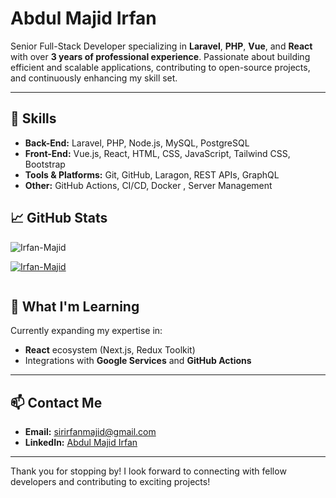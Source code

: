 # Abdul Majid Irfan

Senior Full-Stack Developer specializing in **Laravel**, **PHP**, **Vue**, and **React** with over **3 years of professional experience**. Passionate about building efficient and scalable applications, contributing to open-source projects, and continuously enhancing my skill set.

---

## 🔧 Skills

- **Back-End:** Laravel, PHP, Node.js, MySQL, PostgreSQL
- **Front-End:** Vue.js, React, HTML, CSS, JavaScript, Tailwind CSS, Bootstrap
- **Tools & Platforms:** Git, GitHub, Laragon, REST APIs, GraphQL
- **Other:** GitHub Actions, CI/CD, Docker , Server Management



## 📈 GitHub Stats

<p align="left"> <img src="https://komarev.com/ghpvc/?username=Irfan-Majid&label=Profile%20views&color=0e75b6&style=flat" alt="Irfan-Majid" /> </p>
<p align="left"> <a href="https://github.com/ryo-ma/github-profile-trophy"><img src="https://github-profile-trophy.vercel.app/?username=Irfan-Majid" alt="Irfan-Majid" /></a> </p>
<p align="left"> <a href="https://twitter.com/" target="blank"><img src="https://img.shields.io/twitter/follow/?logo=twitter&style=for-the-badge" alt="" /></a> </p>

## 🌱 What I'm Learning

Currently expanding my expertise in:
- **React** ecosystem (Next.js, Redux Toolkit)
- Integrations with **Google Services** and **GitHub Actions**

---

## 📫 Contact Me

- **Email:** [sirirfanmajid@gmail.com](sirirfanmajid@gmail.com)
- **LinkedIn:** [Abdul Majid Irfan](https://www.linkedin.com/in/irfan-majid/)

---

Thank you for stopping by! I look forward to connecting with fellow developers and contributing to exciting projects!

